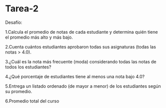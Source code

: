 # Tarea-2
Desafío:

1.Calcula el promedio de notas de cada estudiante y determina quién tiene el promedio más alto y más bajo.

2.Cuenta cuántos estudiantes aprobaron todas sus asignaturas (todas las notas > 4.0).

3.¿Cuál es la nota más frecuente (moda) considerando todas las notas de todos los estudiantes?

4.¿Qué porcentaje de estudiantes tiene al menos una nota bajo 4.0?

5.Entrega un listado ordenado (de mayor a menor) de los estudiantes según su promedio.

6.Promedio total del curso